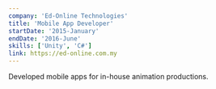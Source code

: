 ```yaml
---
company: 'Ed-Online Technologies'
title: 'Mobile App Developer'
startDate: '2015-January'
endDate: '2016-June'
skills: ['Unity', 'C#']
link: https://ed-online.com.my
---
```


Developed mobile apps for in-house animation productions.